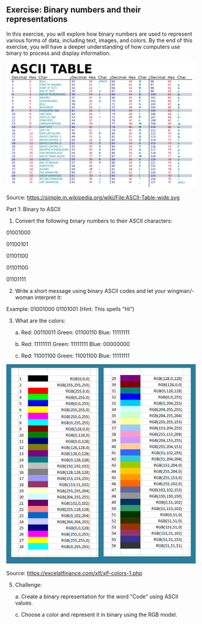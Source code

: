 ## Exercise: Binary numbers and their representations

In this exercise, you will explore how binary numbers are used to
represent various forms of data, including text, images, and colors. By
the end of this exercise, you will have a deeper understanding of how
computers use binary to process and display information.

![](media/ASCII-Table-wide.svg.png)

Source: https://simple.m.wikipedia.org/wiki/File:ASCII-Table-wide.svg

Part 1: Binary to ASCII

1.  Convert the following binary numbers to their ASCII characters:

01001000

01100101

01101100

01101100

01101111

2.  Write a short message using binary ASCII codes and let your
    wingman/-woman interpret it:

Example: 01001000 01101001 (Hint: This spells "Hi")

3.  What are the colors:

    a.  Red: 00110011 Green: 01100110 Blue: 11111111

    b.  Red: 11111111 Green: 11111111 Blue: 00000000

    c.  Red: 11001100 Green: 11001100 Blue: 11111111

![](media/xlf-colindx2ws.png)

Source: https://excelatfinance.com/xlf/xlf-colors-1.php

5.  Challenge:

    a.  Create a binary representation for the word "Code" using ASCII
        values.

    c.  Choose a color and represent it in binary using the RGB model.
